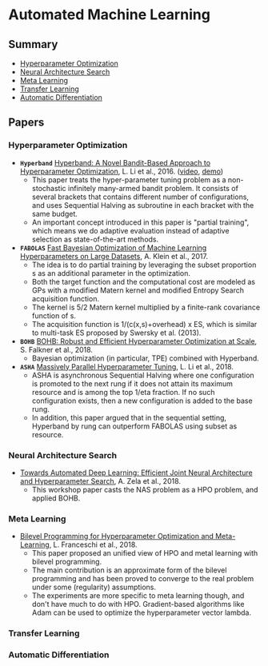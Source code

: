 # Automated Machine Learning

## Summary

* [Hyperparameter Optimization](#hyperparameter-optimization)
* [Neural Architecture Search](#neural-architecture-search)
* [Meta Learning](#meta-learning)
* [Transfer Learning](#transfer-learning)
* [Automatic Differentiation](#automatic-differentiation)

## Papers

### Hyperparameter Optimization

* **`Hyperband`** [Hyperband: A Novel Bandit-Based Approach to Hyperparameter Optimization](https://arxiv.org/abs/1603.06560), L. Li et al., 2016. ([video](https://www.youtube.com/watch?v=5Mb_IguFDmQ), [demo](https://people.eecs.berkeley.edu/~kjamieson/hyperband.html))
	- This paper treats the hyper-parameter tuning problem as a non-stochastic infinitely many-armed bandit problem. It consists of several brackets that contains different number of configurations, and uses Sequential Halving as subroutine in each bracket with the same budget.
	- An important concept introduced in this paper is "partial training", which means we do adaptive evaluation instead of adaptive selection as state-of-the-art methods.
* **`FABOLAS`** [Fast Bayesian Optimization of Machine Learning Hyperparameters on Large Datasets](https://arxiv.org/abs/1605.07079), A. Klein et al., 2017.
	- The idea is to do partial training by leveraging the subset proportion s as an additional parameter in the optimization.
	- Both the target function and the computational cost are modeled as GPs with a modified Matern kernel and modified Entropy Search acquisition function.
	- The kernel is 5/2 Matern kernel multiplied by a finite-rank covariance function of s.
	- The acquisition function is 1/(c(x,s)+overhead) x ES, which is similar to multi-task ES proposed by Swersky et al. (2013).
* **`BOHB`** [BOHB: Robust and Efficient Hyperparameter Optimization at Scale](https://arxiv.org/abs/1807.01774), S. Falkner et al., 2018.
	- Bayesian optimization (in particular, TPE) combined with Hyperband.
* **`ASHA`** [Massively Parallel Hyperparameter Tuning](https://arxiv.org/abs/1810.05934), L. Li et al., 2018.
	- ASHA is asynchronous Sequential Halving where one configuration is promoted to the next rung if it does not attain its maximum resource and is among the top 1/eta fraction. If no such configuration exists, then a new configuration is added to the base rung.
	- In addition, this paper argued that in the sequential setting, Hyperband by rung can outperform FABOLAS using subset as resource.

### Neural Architecture Search

* [Towards Automated Deep Learning: Efficient Joint Neural Architecture and Hyperparameter Search](https://arxiv.org/abs/1807.06906), A. Zela et al., 2018.
	- This workshop paper casts the NAS problem as a HPO problem, and applied BOHB.

### Meta Learning

* [Bilevel Programming for Hyperparameter Optimization and Meta-Learning](https://arxiv.org/abs/1806.04910), L. Franceschi et al., 2018.
	- This paper proposed an unified view of HPO and metal learning with bilevel programming.
	- The main contribution is an approximate form of the bilevel programming and has been proved to converge to the real problem under some (regularity) assumptions.
	- The experiments are more specific to meta learning though, and don't have much to do with HPO. Gradient-based algorithms like Adam can be used to optimize the hyperparameter vector lambda.

### Transfer Learning

### Automatic Differentiation

